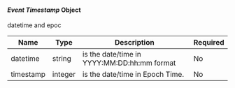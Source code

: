 
#### _Event Timestamp_ Object

datetime and epoc

| Name      | Type    | Description                                 | Required |
|-----------|---------|---------------------------------------------|----------|
| datetime  | string  | is the date/time in YYYY:MM:DD:hh:mm format | No       |
| timestamp | integer | is the date/time in Epoch Time.             | No       |

